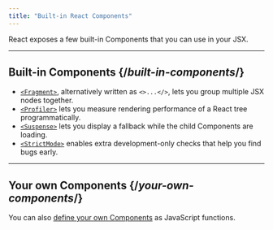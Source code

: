 ```yaml
---
title: "Built-in React Components"
---
```


<Intro>

React exposes a few built-in Components that you can use in your JSX.

</Intro>

---

## Built-in Components {/*built-in-components*/}

* [`<Fragment>`](/reference/react/Fragment), alternatively written as `<>...</>`, lets you group multiple JSX nodes together.
* [`<Profiler>`](/reference/react/Profiler) lets you measure rendering performance of a React tree programmatically.
* [`<Suspense>`](/reference/react/Suspense) lets you display a fallback while the child Components are loading.
* [`<StrictMode>`](/reference/react/StrictMode) enables extra development-only checks that help you find bugs early.

---

## Your own Components {/*your-own-components*/}

You can also [define your own Components](/learn/your-first-component) as JavaScript functions.

